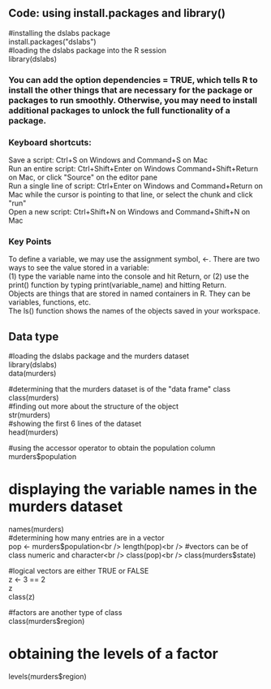 
## Code: using install.packages and library()<br />

#installing the dslabs package<br />
install.packages("dslabs")<br />
#loading the dslabs package into the R session<br />
library(dslabs)<br />

### You can add the option dependencies = TRUE, which tells R to install the other things that are necessary for the package or packages to run smoothly. Otherwise, you may need to install additional packages to unlock the full functionality of a package.<br />
### Keyboard shortcuts:<br />
Save a script: Ctrl+S on Windows and Command+S on Mac<br />
Run an entire script:  Ctrl+Shift+Enter on Windows Command+Shift+Return on Mac, or click "Source" on the editor pane<br />
Run a single line of script: Ctrl+Enter on Windows and Command+Return on Mac while the cursor is pointing to that line, or select the chunk and click "run"<br />
Open a new script: Ctrl+Shift+N on Windows and Command+Shift+N on Mac<br />

### Key Points
To define a variable, we may use the assignment symbol, <-.
There are two ways to see the value stored in a variable:<br />
(1) type the variable name into the console and hit Return, or (2) use the print() function by typing print(variable_name) and hitting
Return.<br />
Objects are things that are stored in named containers in R.  They can be variables, functions, etc.<br />
The ls() function shows the names of the objects saved in your workspace.<br />

## Data type <br />

#loading the dslabs package and the murders dataset<br />
library(dslabs)<br />
data(murders)<br />

#determining that the murders dataset is of the "data frame" class<br />
class(murders)<br />
#finding out more about the structure of the object<br />
str(murders)<br />
#showing the first 6 lines of the dataset<br />
head(murders)<br />

#using the accessor operator to obtain the population column<br />
murders$population<br />
# displaying the variable names in the murders dataset<br />
names(murders)<br />
#determining how many entries are in a vector<br />
pop <- murders$population<br />
length(pop)<br />
#vectors can be of class numeric and character<br />
class(pop)<br />
class(murders$state)<br />

#logical vectors are either TRUE or FALSE<br />
z <- 3 == 2<br />
z<br />
class(z)<br />

#factors are another type of class<br />
class(murders$region)<br />
# obtaining the levels of a factor<br />
levels(murders$region)<br />


